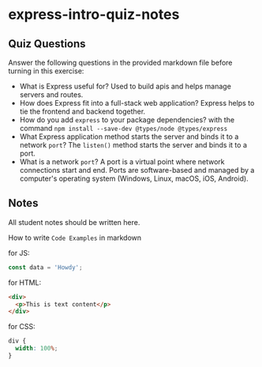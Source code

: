 # express-intro-quiz-notes

## Quiz Questions

Answer the following questions in the provided markdown file before turning in this exercise:

- What is Express useful for?
  Used to build apis and helps manage servers and routes.
- How does Express fit into a full-stack web application?
  Express helps to tie the frontend and backend together.
- How do you add `express` to your package dependencies?
  with the command `npm install --save-dev @types/node @types/express`
- What Express application method starts the server and binds it to a network `port`?
  The `listen()` method starts the server and binds it to a port.
- What is a network `port`?
  A port is a virtual point where network connections start and end.
  Ports are software-based and managed by a computer's operating system (Windows, Linux, macOS, iOS, Android).

## Notes

All student notes should be written here.

How to write `Code Examples` in markdown

for JS:

```javascript
const data = 'Howdy';
```

for HTML:

```html
<div>
  <p>This is text content</p>
</div>
```

for CSS:

```css
div {
  width: 100%;
}
```
